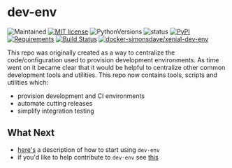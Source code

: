 # dev-env

![Maintained](https://img.shields.io/maintenance/yes/2018.svg?style=flat)
[![MIT license](http://img.shields.io/badge/license-MIT-brightgreen.svg)](http://opensource.org/licenses/MIT)
![PythonVersions](https://img.shields.io/pypi/pyversions/dev-env.svg?style=flat)
![status](https://img.shields.io/pypi/status/dev-env.svg?style=flat)
[![PyPI](https://img.shields.io/pypi/v/dev-env.svg?style=flat)](https://pypi.python.org/pypi/dev-env)
[![Requirements](https://requires.io/github/simonsdave/dev-env/requirements.svg?branch=release-0.5.9)](https://requires.io/github/simonsdave/dev-env/requirements/?branch=release-0.5.9)
[![Build Status](https://travis-ci.org/simonsdave/dev-env.svg?branch=release-0.5.9)](https://travis-ci.org/simonsdave/dev-env)
[![docker-simonsdave/xenial-dev-env](https://img.shields.io/badge/docker-simonsdave%2Fxenial%20dev%20env-blue.svg)](https://hub.docker.com/r/simonsdave/xenial-dev-env/)

This repo was originally created as a way to centralize
the code/configuration used to provision development environments.
As time went on it became clear that it would be helpful to
centralize other common development tools and utilities.
This repo now contains tools, scripts and utilities which:

* provision development and CI environments
* automate cutting releases
* simplify integration testing

## What Next

* [here's](https://github.com/simonsdave/dev-env/tree/release-0.5.9/docs/using.md) a description of how to start using ```dev-env```
* if you'd like to help contribute to ```dev-env``` see [this](https://github.com/simonsdave/dev-env/tree/release-0.5.9/docs/contributing.md)
